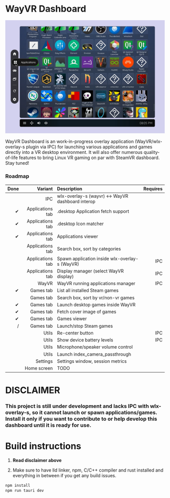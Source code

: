# WayVR Dashboard

<p align="center">
	<img src="./contrib/screenshot.webp"/>
</p>

WayVR Dashboard is an work-in-progress overlay application (WayVR/wlx-overlay-s plugin via IPC) for launching various applications and games directly into a VR desktop environment. It will also offer numerous quality-of-life features to bring Linux VR gaming on par with SteamVR dashboard. Stay tuned!

### Roadmap

| Done |          Variant | Description                                       | Requires |
| ---: | ---------------: | :------------------------------------------------ | -------: |
|      |              IPC | wlx-overlay-s (wayvr) <-> WayVR dashboard interop |          |
|   ✔ | Applications tab | .desktop Application fetch support                |          |
|   ✔ | Applications tab | .desktop Icon matcher                             |          |
|   ✔ | Applications tab | Applications viewer                               |          |
|      | Applications tab | Search box, sort by categories                    |          |
|      | Applications tab | Spawn application inside wlx-overlay-s (WayVR)    |      IPC |
|      | Applications tab | Display manager (select WayVR display)            |      IPC |
|      |            WayVR | WayVR running applications manager                |      IPC |
|   ✔ |        Games tab | List all installed Steam games                    |          |
|      |        Games tab | Search box, sort by vr/non-vr games               |          |
|   ✔ |        Games tab | Launch desktop games inside WayVR                 |          |
|   ✔ |        Games tab | Fetch cover image of games                        |          |
|   ✔ |        Games tab | Games viewer                                      |          |
|    / |        Games tab | Launch/stop Steam games                           |          |
|      |            Utils | Re-center button                                  |      IPC |
|      |            Utils | Show device battery levels                        |      IPC |
|      |            Utils | Microphone/speaker volume control                 |          |
|      |            Utils | Launch index_camera_passthrough                   |          |
|      |         Settings | Settings window, session metrics                  |          |
|      |      Home screen | TODO                                              |          |

# DISCLAIMER

### This project is still under development and lacks IPC with wlx-overlay-s, so it cannot launch or spawn applications/games. Install it only if you want to contribute to or help develop this dashboard until it is ready for use.

# Build instructions

1. **Read disclaimer above**

2. Make sure to have lld linker, npm, C/C++ compiler and rust installed and everything in between if you get any build issues.

```
npm install
npm run tauri dev
```
